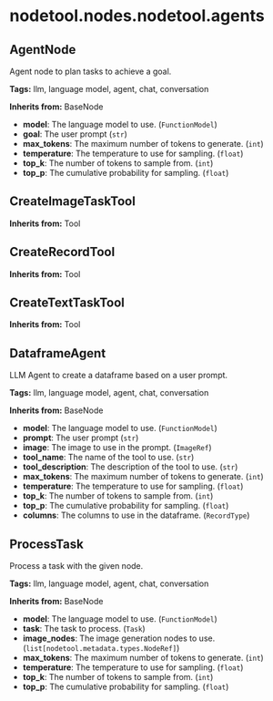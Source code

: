 # nodetool.nodes.nodetool.agents

## AgentNode

Agent node to plan tasks to achieve a goal.

**Tags:** llm, language model, agent, chat, conversation

**Inherits from:** BaseNode

- **model**: The language model to use. (`FunctionModel`)
- **goal**: The user prompt (`str`)
- **max_tokens**: The maximum number of tokens to generate. (`int`)
- **temperature**: The temperature to use for sampling. (`float`)
- **top_k**: The number of tokens to sample from. (`int`)
- **top_p**: The cumulative probability for sampling. (`float`)

## CreateImageTaskTool

**Inherits from:** Tool

## CreateRecordTool

**Inherits from:** Tool

## CreateTextTaskTool

**Inherits from:** Tool

## DataframeAgent

LLM Agent to create a dataframe based on a user prompt.

**Tags:** llm, language model, agent, chat, conversation

**Inherits from:** BaseNode

- **model**: The language model to use. (`FunctionModel`)
- **prompt**: The user prompt (`str`)
- **image**: The image to use in the prompt. (`ImageRef`)
- **tool_name**: The name of the tool to use. (`str`)
- **tool_description**: The description of the tool to use. (`str`)
- **max_tokens**: The maximum number of tokens to generate. (`int`)
- **temperature**: The temperature to use for sampling. (`float`)
- **top_k**: The number of tokens to sample from. (`int`)
- **top_p**: The cumulative probability for sampling. (`float`)
- **columns**: The columns to use in the dataframe. (`RecordType`)

## ProcessTask

Process a task with the given node.

**Tags:** llm, language model, agent, chat, conversation

**Inherits from:** BaseNode

- **model**: The language model to use. (`FunctionModel`)
- **task**: The task to process. (`Task`)
- **image_nodes**: The image generation nodes to use. (`list[nodetool.metadata.types.NodeRef]`)
- **max_tokens**: The maximum number of tokens to generate. (`int`)
- **temperature**: The temperature to use for sampling. (`float`)
- **top_k**: The number of tokens to sample from. (`int`)
- **top_p**: The cumulative probability for sampling. (`float`)


